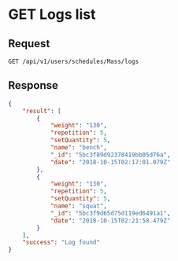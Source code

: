# GET Logs list

## Request

    GET /api/v1/users/schedules/Mass/logs

## Response
```json
{
    "result": [
        {
            "weight": "130",
            "repetition": 5,
            "setQuantity": 5,
            "name": "bench",
            "_id": "5bc3f89d92378419bb05d76a",
            "date": "2018-10-15T02:17:01.079Z"
        },
        {
            "weight": "130",
            "repetition": 5,
            "setQuantity": 5,
            "name": "squat",
            "_id": "5bc3f9d65d75d119ed6491a1",
            "date": "2018-10-15T02:21:58.479Z"
        }
    ],
    "success": "Log found"
}

```
